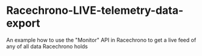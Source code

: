 # Racechrono-LIVE-telemetry-data-export
An example how to use the "Monitor" API in Racechrono to get a live feed of any of all data Racechrono holds
